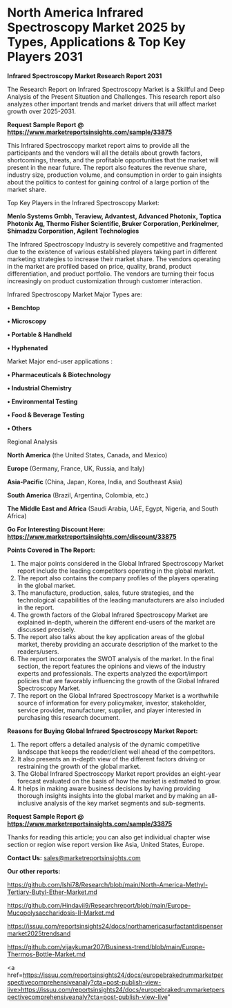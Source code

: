 # North America Infrared Spectroscopy Market 2025 by Types, Applications & Top Key Players 2031

<strong>Infrared Spectroscopy Market Research Report 2031</strong>

The Research Report on Infrared Spectroscopy Market is a Skillful and Deep Analysis of the Present Situation and Challenges. This research report also analyzes other important trends and market drivers that will affect market growth over 2025-2031.

<strong>Request Sample Report @ <a href=https://www.marketreportsinsights.com/sample/33875>https://www.marketreportsinsights.com/sample/33875</a></strong>

This Infrared Spectroscopy market report aims to provide all the participants and the vendors will all the details about growth factors, shortcomings, threats, and the profitable opportunities that the market will present in the near future. The report also features the revenue share, industry size, production volume, and consumption in order to gain insights about the politics to contest for gaining control of a large portion of the market share.

Top Key Players in the Infrared Spectroscopy Market:

<strong>Menlo Systems Gmbh, Teraview, Advantest, Advanced Photonix, Toptica Photonix Ag, Thermo Fisher Scientific, Bruker Corporation, Perkinelmer, Shimadzu Corporation, Agilent Technologies</strong>

The Infrared Spectroscopy Industry is severely competitive and fragmented due to the existence of various established players taking part in different marketing strategies to increase their market share. The vendors operating in the market are profiled based on price, quality, brand, product differentiation, and product portfolio. The vendors are turning their focus increasingly on product customization through customer interaction.

Infrared Spectroscopy Market Major Types are:

<strong>•  Benchtop

•  Microscopy

•  Portable & Handheld

•  Hyphenated</strong>

Market Major end-user applications :

<strong>•  Pharmaceuticals & Biotechnology

•  Industrial Chemistry

•  Environmental Testing

•  Food & Beverage Testing

•  Others</strong>

Regional Analysis

</u><strong><b>North America</b></strong> (the United States, Canada, and Mexico)

<strong><b>Europe </b></strong>(Germany, France, UK, Russia, and Italy)

<strong><b>Asia-Pacific</b></strong> (China, Japan, Korea, India, and Southeast Asia)

<strong><b>South America</b></strong> (Brazil, Argentina, Colombia, etc.)

<strong><b>The Middle East and Africa</b></strong> (Saudi Arabia, UAE, Egypt, Nigeria, and South Africa)

<strong>Go For Interesting Discount Here: <a href=https://www.marketreportsinsights.com/discount/33875>https://www.marketreportsinsights.com/discount/33875</a></strong>

<strong>Points Covered in The Report:</strong>
<ol>
  <li>The major points considered in the Global Infrared Spectroscopy Market report include the leading competitors operating in the global market.</li>
  <li>The report also contains the company profiles of the players operating in the global market.</li>
  <li>The manufacture, production, sales, future strategies, and the technological capabilities of the leading manufacturers are also included in the report.</li>
  <li>The growth factors of the Global Infrared Spectroscopy Market are explained in-depth, wherein the different end-users of the market are discussed precisely.</li>
  <li>The report also talks about the key application areas of the global market, thereby providing an accurate description of the market to the readers/users.</li>
  <li>The report incorporates the SWOT analysis of the market. In the final section, the report features the opinions and views of the industry experts and professionals. The experts analyzed the export/import policies that are favorably influencing the growth of the Global Infrared Spectroscopy Market.</li>
  <li>The report on the Global Infrared Spectroscopy Market is a worthwhile source of information for every policymaker, investor, stakeholder, service provider, manufacturer, supplier, and player interested in purchasing this research document.</li>
</ol>
<strong>Reasons for Buying Global Infrared Spectroscopy Market Report:</strong>

<ol>
  <li>The report offers a detailed analysis of the dynamic competitive landscape that keeps the reader/client well ahead of the competitors.</li>
  <li>It also presents an in-depth view of the different factors driving or restraining the growth of the global market.</li>
  <li>The Global Infrared Spectroscopy Market report provides an eight-year forecast evaluated on the basis of how the market is estimated to grow.</li>
  <li>It helps in making aware business decisions by having providing thorough insights insights into the global market and by making an all-inclusive analysis of the key market segments and sub-segments.</li>
</ol>
<strong>Request Sample Report @ <a href=https://www.marketreportsinsights.com/sample/33875>https://www.marketreportsinsights.com/sample/33875</a></strong>


Thanks for reading this article; you can also get individual chapter wise section or region wise report version like Asia, United States, Europe.

<strong>Contact Us:</strong>
sales@marketreportsinsights.com

<strong>Our other reports:</strong>

<a href=https://github.com/Ishi78/Research/blob/main/North-America-Methyl-Tertiary-Butyl-Ether-Market.md>https://github.com/Ishi78/Research/blob/main/North-America-Methyl-Tertiary-Butyl-Ether-Market.md</a>

<a href=https://github.com/Hindavii9/Researchreport/blob/main/Europe-Mucopolysaccharidosis-II-Market.md>https://github.com/Hindavii9/Researchreport/blob/main/Europe-Mucopolysaccharidosis-II-Market.md</a>

<a href=https://issuu.com/reportsinsights24/docs/northamericasurfactantdispensermarket2025trendsand>https://issuu.com/reportsinsights24/docs/northamericasurfactantdispensermarket2025trendsand</a>

<a href=https://github.com/vijaykumar207/Business-trend/blob/main/Europe-Thermos-Bottle-Market.md>https://github.com/vijaykumar207/Business-trend/blob/main/Europe-Thermos-Bottle-Market.md</a>

<a href=https://issuu.com/reportsinsights24/docs/europebrakedrummarketperspectivecomprehensiveanaly?cta=post-publish-view-live>https://issuu.com/reportsinsights24/docs/europebrakedrummarketperspectivecomprehensiveanaly?cta=post-publish-view-live</a>"
